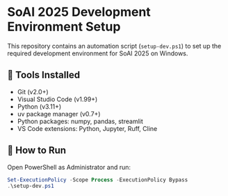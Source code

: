 # SoAI 2025 Development Environment Setup

This repository contains an automation script (`setup-dev.ps1`) to set up the required development environment for SoAI 2025 on Windows.

## 🔧 Tools Installed

- Git (v2.0+)
- Visual Studio Code (v1.99+)
- Python (v3.11+)
- uv package manager (v0.7+)
- Python packages: numpy, pandas, streamlit
- VS Code extensions: Python, Jupyter, Ruff, Cline

## 🏃 How to Run

Open PowerShell as Administrator and run:

```powershell
Set-ExecutionPolicy -Scope Process -ExecutionPolicy Bypass
.\setup-dev.ps1
